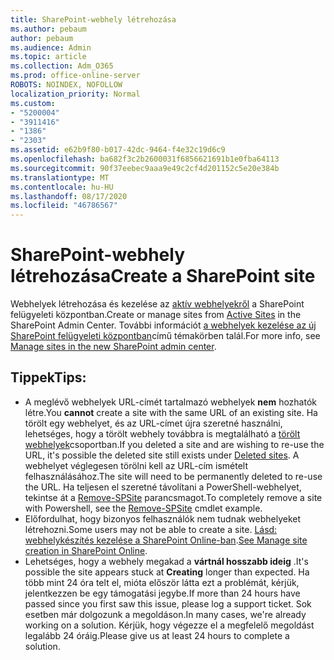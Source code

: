 ```yaml
---
title: SharePoint-webhely létrehozása
ms.author: pebaum
author: pebaum
ms.audience: Admin
ms.topic: article
ms.collection: Adm_O365
ms.prod: office-online-server
ROBOTS: NOINDEX, NOFOLLOW
localization_priority: Normal
ms.custom:
- "5200004"
- "3911416"
- "1386"
- "2303"
ms.assetid: e62b9f80-b017-42dc-9464-f4e32c19d6c9
ms.openlocfilehash: ba682f3c2b2600031f6856621691b1e0fba64113
ms.sourcegitcommit: 90f37eebec9aaa9e49c2cf4d201152c5e20e384b
ms.translationtype: MT
ms.contentlocale: hu-HU
ms.lasthandoff: 08/17/2020
ms.locfileid: "46786567"
---
```

# <a name="create-a-sharepoint-site"></a><span data-ttu-id="8b8d8-102">SharePoint-webhely létrehozása</span><span class="sxs-lookup"><span data-stu-id="8b8d8-102">Create a SharePoint site</span></span>

<span data-ttu-id="8b8d8-103">Webhelyek létrehozása és kezelése az [aktív webhelyekről](https://admin.microsoft.com/sharepoint?page=sitemanagement&modern=true) a SharePoint felügyeleti központban.</span><span class="sxs-lookup"><span data-stu-id="8b8d8-103">Create or manage sites from [Active Sites](https://admin.microsoft.com/sharepoint?page=sitemanagement&modern=true) in the SharePoint Admin Center.</span></span> <span data-ttu-id="8b8d8-104">További információt [a webhelyek kezelése az új SharePoint felügyeleti központban](https://docs.microsoft.com/sharepoint/manage-site-creation)című témakörben talál.</span><span class="sxs-lookup"><span data-stu-id="8b8d8-104">For more info, see [Manage sites in the new SharePoint admin center](https://docs.microsoft.com/sharepoint/manage-site-creation).</span></span> 

## <a name="tips"></a><span data-ttu-id="8b8d8-105">Tippek</span><span class="sxs-lookup"><span data-stu-id="8b8d8-105">Tips:</span></span>

- <span data-ttu-id="8b8d8-106">A meglévő webhelyek URL-címét tartalmazó webhelyek **nem** hozhatók létre.</span><span class="sxs-lookup"><span data-stu-id="8b8d8-106">You **cannot** create a site with the same URL of an existing site.</span></span> <span data-ttu-id="8b8d8-107">Ha törölt egy webhelyet, és az URL-címet újra szeretné használni, lehetséges, hogy a törölt webhely továbbra is megtalálható a [törölt webhelyek](https://admin.microsoft.com/sharepoint?page=recyclebin&modern=true)csoportban.</span><span class="sxs-lookup"><span data-stu-id="8b8d8-107">If you deleted a site and are wishing to re-use the URL, it's possible the deleted site still exists under [Deleted sites](https://admin.microsoft.com/sharepoint?page=recyclebin&modern=true).</span></span> <span data-ttu-id="8b8d8-108">A webhelyet véglegesen törölni kell az URL-cím ismételt felhasználásához.</span><span class="sxs-lookup"><span data-stu-id="8b8d8-108">The site will need to be permanently deleted to re-use the URL.</span></span> <span data-ttu-id="8b8d8-109">Ha teljesen el szeretné távolítani a PowerShell-webhelyet, tekintse át a [Remove-SPSite](https://docs.microsoft.com/sharepoint/manage-sites-in-new-admin-center#delete-a-site) parancsmagot.</span><span class="sxs-lookup"><span data-stu-id="8b8d8-109">To completely remove a site with Powershell, see the [Remove-SPSite](https://docs.microsoft.com/sharepoint/manage-sites-in-new-admin-center#delete-a-site) cmdlet example.</span></span>
- <span data-ttu-id="8b8d8-110">Előfordulhat, hogy bizonyos felhasználók nem tudnak webhelyeket létrehozni.</span><span class="sxs-lookup"><span data-stu-id="8b8d8-110">Some users may not be able to create a site.</span></span> <span data-ttu-id="8b8d8-111">[Lásd: webhelykészítés kezelése a SharePoint Online-ban](https://docs.microsoft.com/sharepoint/manage-site-creation).</span><span class="sxs-lookup"><span data-stu-id="8b8d8-111">[See Manage site creation in SharePoint Online](https://docs.microsoft.com/sharepoint/manage-site-creation).</span></span>
- <span data-ttu-id="8b8d8-112">Lehetséges, hogy a webhely megakad a **vártnál hosszabb ideig** .</span><span class="sxs-lookup"><span data-stu-id="8b8d8-112">It's possible the site appears stuck at **Creating** longer than expected.</span></span> <span data-ttu-id="8b8d8-113">Ha több mint 24 óra telt el, mióta először látta ezt a problémát, kérjük, jelentkezzen be egy támogatási jegybe.</span><span class="sxs-lookup"><span data-stu-id="8b8d8-113">If more than 24 hours have passed since you first saw this issue, please log a support ticket.</span></span> <span data-ttu-id="8b8d8-114">Sok esetben már dolgozunk a megoldáson.</span><span class="sxs-lookup"><span data-stu-id="8b8d8-114">In many cases, we're already working on a solution.</span></span> <span data-ttu-id="8b8d8-115">Kérjük, hogy végezze el a megfelelő megoldást legalább 24 óráig.</span><span class="sxs-lookup"><span data-stu-id="8b8d8-115">Please give us at least 24 hours to complete a solution.</span></span>
